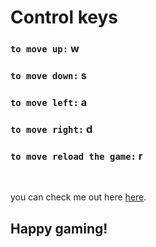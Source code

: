 # Control keys

### `to move up:`  **w**
### `to move down:`  **s**
### `to move left:`  **a**
### `to move right:`  **d**
### `to move reload the game:`  **r**
&nbsp;

you can check me out here [here](https://www.linkedin.com/in/akinjide-oyekanmi/).


## Happy gaming!